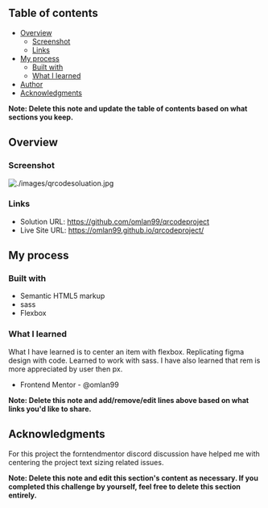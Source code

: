 

## Table of contents

- [Overview](#overview)
  - [Screenshot](#screenshot)
  - [Links](#links)
- [My process](#my-process)
  - [Built with](#built-with)
  - [What I learned](#what-i-learned)
- [Author](#author)
- [Acknowledgments](#acknowledgments)

**Note: Delete this note and update the table of contents based on what sections you keep.**

## Overview

### Screenshot

![./images/qrcodesoluation.jpg]()


### Links

- Solution URL: https://github.com/omlan99/qrcodeproject
- Live Site URL: https://omlan99.github.io/qrcodeproject/

## My process

### Built with

- Semantic HTML5 markup
- sass
- Flexbox


### What I learned

What I have learned is to center an item with flexbox. Replicating figma design with code. Learned to work with sass. I have also learned that rem is more appreciated by user then px.



- Frontend Mentor - @omlan99

**Note: Delete this note and add/remove/edit lines above based on what links you'd like to share.**

## Acknowledgments
 For this project the forntendmentor discord discussion have helped me with centering the project text sizing related issues.

**Note: Delete this note and edit this section's content as necessary. If you completed this challenge by yourself, feel free to delete this section entirely.**
